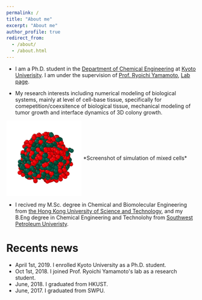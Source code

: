 ```yaml
---
permalink: /
title: "About me"
excerpt: "About me"
author_profile: true
redirect_from: 
  - /about/
  - /about.html
---
```


- I am a Ph.D. student in the [Department of Chemical Engineering](https://www.ch.t.kyoto-u.ac.jp/en?set_language=en) at [Kyoto Univerisity](https://www.kyoto-u.ac.jp/en/). I am under the supervision of [Prof. Ryoichi Yamamoto](http://www-tph.cheme.kyoto-u.ac.jp/index.pukiwiki.php?ry%2FFrontPage), [Lab page](http://www-tph.cheme.kyoto-u.ac.jp/en/).

- My research interests including numerical modeling of biological systems, mainly at level of cell-base tissue, specifically for comepetition/coexsitence of biological tissue, mechanical modeling of tumor growth and interface dynamics of 3D colony growth.

<img src="/images/eg.png" width = "200" height = "200" alt="eg" align=center />
*Screenshot of simulation of mixed cells*



- I recived my M.Sc. degree in Chemical and Biomolecular Engineering from [the Hong Kong University of Science and Technology](https://ust.hk), and my B.Eng degree in Chemical Engineering and Technolohy from [Southwest Petroleum Univeristy](https://www.swpu.edu.cn/en/).


Recents news
======
- April 1st, 2019. I enrolled Kyoto University as a Ph.D. student.
- Oct 1st, 2018. I joined Prof. Ryoichi Yamamoto's lab as a research student.
- June, 2018. I graduated from HKUST.
- June, 2017. I graduated from SWPU.
